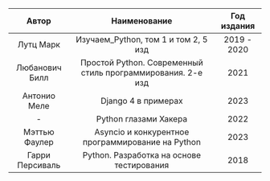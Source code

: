 |            Автор             |                        Наименование                         |  Год издания  |
|:----------------------------:|:-----------------------------------------------------------:|:-------------:|
|          Лутц Марк           |            Изучаем_Python, том 1 и том 2, 5 изд             |  2019 - 2020  |
|        Любанович Билл        | Простой Python. Современный стиль программирования. 2-е изд |     2021      |
|         Антонио Меле         |                     Django 4 в примерах                     |     2023      |
|              -               |                    Python глазами Хакера                    |     2022      |
|        Мэттью Фаулер         |      Asyncio и конкурентное программирование на Python      |     2023      |
|       Гарри Персиваль        |          Python. Разработка на основе тестирования          |     2018      |




